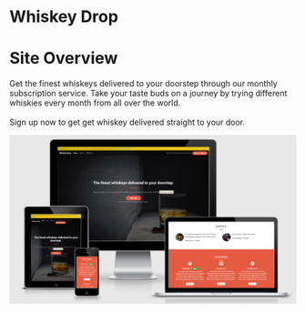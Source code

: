 # Whiskey Drop

# Site Overview

Get the finest whiskeys delivered to your doorstep through our monthly subscription service. Take your taste buds on a journey by trying different whiskies every month from all over the world.
<br><br>
Sign up now to get get whiskey delivered straight to your door.

![Whiskey Drop Website](images/whiskey-drop.png)


